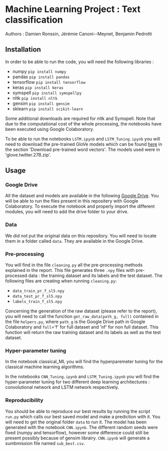 # Machine Learning Project : Text classification

Authors : Damien Ronssin, Jérémie Canoni--Meynet, Benjamin Pedrotti

## Installation

In order to be able to run the code, you will need the following libraries :
* numpy `pip install numpy`
* pandas `pip install pandas`
* tensorflow `pip install tensorflow`
* keras `pip install keras`
* symspell `pip install symspellpy`
* nltk `pip install nltk`
* gensim `pip install gensim`
* sklearn `pip install scikit-learn`

Some additional downloads are required for nltk and Symspell. Note that due to the computational cost of the whole processing, the notebooks have been executed using Google Colaboratory.

To be able to run the notebooks `LSTM.ipynb` and `LSTM_Tuning.ipynb` you will need to download the pre-trained GloVe models which can be found [here](https://nlp.stanford.edu/projects/glove/) in the section 'Download pre-trained word vectors'. The models used were in 'glove.twitter.27B.zip'.

## Usage

### Google Drive 

All the dataset and models are available in the following [Google Drive](https://drive.google.com/drive/folders/1WOL1puOGA7eccIwQgNAB0Z7JHNaeU3Ta?usp=sharing). You will be able to run the files present in this repositery with Google Colaboratory.
To execute the notebook and properly import the different modules, you will need to add the drive folder to your drive.

### Data

We did not put the original data on this repository. You will need to locate them in a folder called `data`. They are available in the Google Drive.

### Pre-processing

You will find in the file `cleaning.py` all the pre-processing methods explained in the report. This file generates three `.npy` files  with pre-processed data : the training dataset and its labels and the test dataset.
The following files are creating when running `cleaning.py`: 
* `data_train_pr_f_sl5.npy`
* `data_test_pr_f_sl5.npy`
* `labels_train_f_sl5.npy`

Concerning the generation of the raw dataset (please refer to the report), you will need to call the function `get_raw_data(path_g, full)` contained in the file `helpers.py`, where `path_g` is the Google Drive path in Google Colaboratory and `full`='f' for full dataset and 'nf' for non full dataset. This function will return the raw training dataset and its labels as well as the test dataset. 

### Hyper-parameter tuning

In the notebook classical_ML you will find the hyperparemeter tuning for the classical machine learning algorithms.

In the notebooks `CNN_Tuning.ipynb` and `LSTM_Tuning.ipynb` you will find the hyper-parameter tuning for two different deep learning architectures : convolutional network and LSTM network respectively.


### Reproducibility 

You should be able to reproduce our best results by running the script `run.py` which calls our best saved model and make a prediction with it. You will need to get the original folder `data` to run it. The model has been generated with the notebook `CNN.ipynb`. The different random seeds were fixed (numpy and tensorflow), however some difference could still be present possibly because of gensim librairy. `CNN.ipynb` will generate a sumbmission file named `sub_best.csv`.

